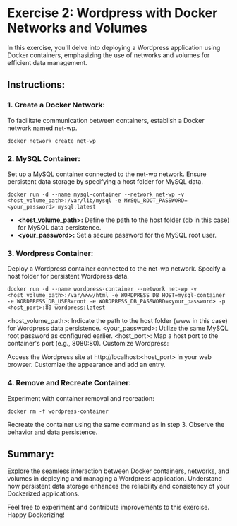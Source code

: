 # Exercise 2: Wordpress with Docker Networks and Volumes

In this exercise, you'll delve into deploying a Wordpress application using Docker containers, emphasizing the use of networks and volumes for efficient data management.

## Instructions:

### 1. Create a Docker Network:

To facilitate communication between containers, establish a Docker network named net-wp.

``` bash:
docker network create net-wp
```

### 2. MySQL Container:

Set up a MySQL container connected to the net-wp network. Ensure persistent data storage by specifying a host folder for MySQL data.

```bash:
docker run -d --name mysql-container --network net-wp -v <host_volume_path>:/var/lib/mysql -e MYSQL_ROOT_PASSWORD=<your_password> mysql:latest
```

- **<host_volume_path>:** Define the path to the host folder (db in this case) for MySQL data persistence.
- **<your_password>:** Set a secure password for the MySQL root user.


### 3. Wordpress Container:

Deploy a Wordpress container connected to the net-wp network. Specify a host folder for persistent Wordpress data.

```bash:
docker run -d --name wordpress-container --network net-wp -v <host_volume_path>:/var/www/html -e WORDPRESS_DB_HOST=mysql-container -e WORDPRESS_DB_USER=root -e WORDPRESS_DB_PASSWORD=<your_password> -p <host_port>:80 wordpress:latest
```

<host_volume_path>: Indicate the path to the host folder (www in this case) for Wordpress data persistence.
<your_password>: Utilize the same MySQL root password as configured earlier.
<host_port>: Map a host port to the container's port (e.g., 8080:80).
Customize Wordpress:

Access the Wordpress site at http://localhost:<host_port> in your web browser. Customize the appearance and add an entry.

### 4. Remove and Recreate Container:

Experiment with container removal and recreation:

```bash:
docker rm -f wordpress-container
```

Recreate the container using the same command as in step 3. Observe the behavior and data persistence.

## Summary:
Explore the seamless interaction between Docker containers, networks, and volumes in deploying and managing a Wordpress application. Understand how persistent data storage enhances the reliability and consistency of your Dockerized applications. 

Feel free to experiment and contribute improvements to this exercise. Happy Dockerizing!